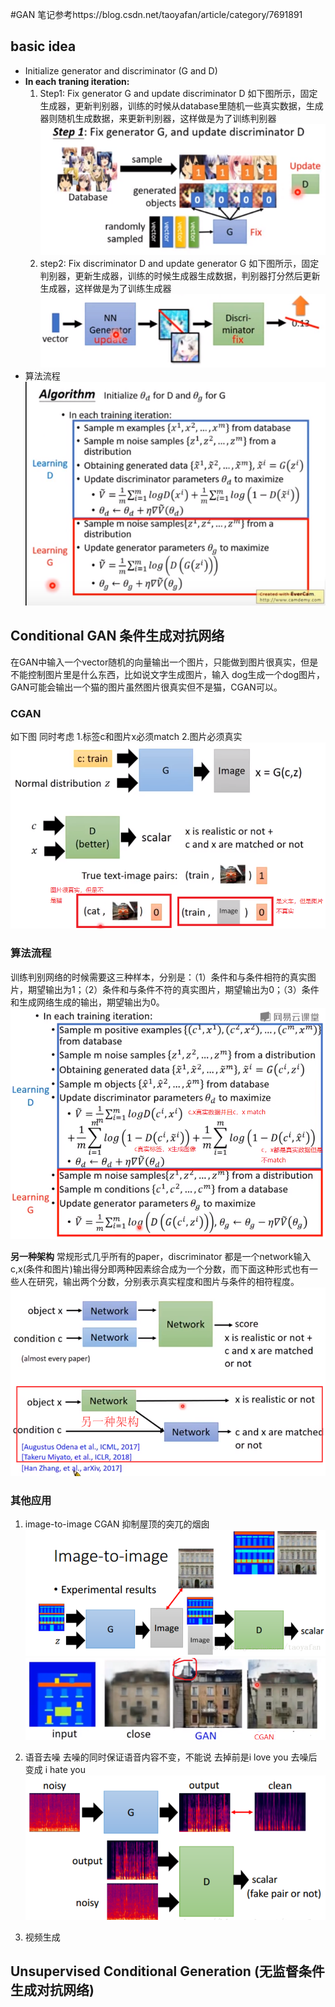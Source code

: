 #GAN
笔记参考https://blog.csdn.net/taoyafan/article/category/7691891
## basic idea
* Initialize generator and discriminator (G and D)
* **In each traning iteration:**
    1. Step1: Fix generator G and update discriminator D
    如下图所示，固定生成器，更新判别器，训练的时候从database里随机一些真实数据，生成器则随机生成数据，来更新判别器，这样做是为了训练判别器
    ![](imgs/GAN1.png)
    2. step2: Fix discriminator D and update generator G
    如下图所示，固定判别器，更新生成器，训练的时候生成器生成数据，判别器打分然后更新生成器，这样做是为了训练生成器
    ![](imgs/GAN2.png)
* 算法流程
  ![](imgs/GAN3.png)

## Conditional GAN 条件生成对抗网络
在GAN中输入一个vector随机的向量输出一个图片，只能做到图片很真实，但是不能控制图片里是什么东西，比如说文字生成图片，输入 dog生成一个dog图片，GAN可能会输出一个猫的图片虽然图片很真实但不是猫，CGAN可以。

### CGAN
如下图 同时考虑 1.标签c和图片x必须match 2.图片必须真实
![](imgs/CGAN1.png)

### 算法流程
训练判别网络的时候需要这三种样本，分别是：（1）条件和与条件相符的真实图片，期望输出为1；（2）条件和与条件不符的真实图片，期望输出为0；（3）条件和生成网络生成的输出，期望输出为0。
![](imgs/CGAN2.png)

**另一种架构**
常规形式几乎所有的paper，discriminator 都是一个network输入c,x(条件和图片)输出得分即两种因素综合成为一个分数，而下面这种形式也有一些人在研究，输出两个分数，分别表示真实程度和图片与条件的相符程度。
![](imgs/CGAN3.png)



### 其他应用
1. image-to-image
CGAN 抑制屋顶的突兀的烟囱
![](imgs/image-to-image.png)
![](imgs/image-to-image2.png)



2. 语音去噪
去噪的同时保证语音内容不变，不能说 去掉前是i love you  去噪后变成 i hate you   
![](imgs/语音去噪.png)

3. 视频生成


## Unsupervised Conditional Generation (无监督条件生成对抗网络)

